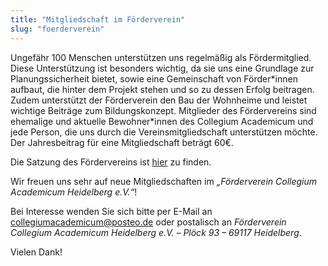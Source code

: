 ```yaml
---
title: "Mitgliedschaft im Förderverein"
slug: "foerderverein"
---
```


Ungefähr 100 Menschen unterstützen uns regelmäßig als Fördermitglied. Diese Unterstützung ist besonders wichtig, da sie uns eine Grundlage zur Planungssicherheit bietet, sowie eine Gemeinschaft von Förder\*innen aufbaut, die hinter dem Projekt stehen und so zu dessen Erfolg beitragen. Zudem unterstützt der Förderverein den Bau der Wohnheime und leistet wichtige Beiträge zum Bildungskonzept.
Mitglieder des Fördervereins sind ehemalige und aktuelle Bewohner\*innen des Collegium Academicum und jede Person, die uns durch die Vereinsmitgliedschaft unterstützen möchte. Der Jahresbeitrag für eine Mitgliedschaft beträgt 60€.

Die Satzung des Fördervereins ist [hier](/docs/satzung_foerderverein.pdf) zu finden.

Wir freuen uns sehr auf neue Mitgliedschaften im
_„Förderverein Collegium Academicum Heidelberg e.V.“_!

Bei Interesse wenden Sie sich bitte per E-Mail an
[collegiumacademicum@posteo.de](mailto:collegiumacademicum@posteo.de) oder
postalisch an _Förderverein Collegium Academicum Heidelberg e.V. – Plöck 93 –
69117 Heidelberg_.

Vielen Dank!
